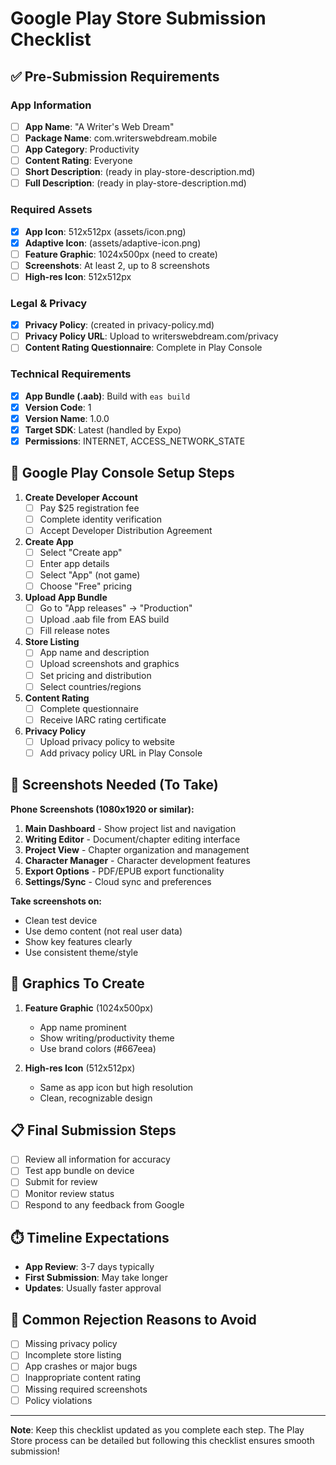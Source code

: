 # Google Play Store Submission Checklist

## ✅ Pre-Submission Requirements

### App Information
- [ ] **App Name**: "A Writer's Web Dream"
- [ ] **Package Name**: com.writerswebdream.mobile
- [ ] **App Category**: Productivity
- [ ] **Content Rating**: Everyone
- [ ] **Short Description**: (ready in play-store-description.md)
- [ ] **Full Description**: (ready in play-store-description.md)

### Required Assets
- [x] **App Icon**: 512x512px (assets/icon.png)
- [x] **Adaptive Icon**: (assets/adaptive-icon.png)
- [ ] **Feature Graphic**: 1024x500px (need to create)
- [ ] **Screenshots**: At least 2, up to 8 screenshots
- [ ] **High-res Icon**: 512x512px

### Legal & Privacy
- [x] **Privacy Policy**: (created in privacy-policy.md)
- [ ] **Privacy Policy URL**: Upload to writerswebdream.com/privacy
- [ ] **Content Rating Questionnaire**: Complete in Play Console

### Technical Requirements
- [x] **App Bundle (.aab)**: Build with `eas build`
- [x] **Version Code**: 1
- [x] **Version Name**: 1.0.0
- [x] **Target SDK**: Latest (handled by Expo)
- [x] **Permissions**: INTERNET, ACCESS_NETWORK_STATE

## 📝 Google Play Console Setup Steps

1. **Create Developer Account**
   - [ ] Pay $25 registration fee
   - [ ] Complete identity verification
   - [ ] Accept Developer Distribution Agreement

2. **Create App**
   - [ ] Select "Create app"
   - [ ] Enter app details
   - [ ] Select "App" (not game)
   - [ ] Choose "Free" pricing

3. **Upload App Bundle**
   - [ ] Go to "App releases" → "Production"
   - [ ] Upload .aab file from EAS build
   - [ ] Fill release notes

4. **Store Listing**
   - [ ] App name and description
   - [ ] Upload screenshots and graphics
   - [ ] Set pricing and distribution
   - [ ] Select countries/regions

5. **Content Rating**
   - [ ] Complete questionnaire
   - [ ] Receive IARC rating certificate

6. **Privacy Policy**
   - [ ] Upload privacy policy to website
   - [ ] Add privacy policy URL in Play Console

## 📱 Screenshots Needed (To Take)

**Phone Screenshots (1080x1920 or similar):**
1. **Main Dashboard** - Show project list and navigation
2. **Writing Editor** - Document/chapter editing interface  
3. **Project View** - Chapter organization and management
4. **Character Manager** - Character development features
5. **Export Options** - PDF/EPUB export functionality
6. **Settings/Sync** - Cloud sync and preferences

**Take screenshots on:**
- Clean test device
- Use demo content (not real user data)
- Show key features clearly
- Use consistent theme/style

## 🎨 Graphics To Create

1. **Feature Graphic** (1024x500px)
   - App name prominent
   - Show writing/productivity theme
   - Use brand colors (#667eea)

2. **High-res Icon** (512x512px)
   - Same as app icon but high resolution
   - Clean, recognizable design

## 📋 Final Submission Steps

- [ ] Review all information for accuracy
- [ ] Test app bundle on device
- [ ] Submit for review
- [ ] Monitor review status
- [ ] Respond to any feedback from Google

## ⏱️ Timeline Expectations

- **App Review**: 3-7 days typically
- **First Submission**: May take longer
- **Updates**: Usually faster approval

## 🚨 Common Rejection Reasons to Avoid

- [ ] Missing privacy policy
- [ ] Incomplete store listing
- [ ] App crashes or major bugs
- [ ] Inappropriate content rating
- [ ] Missing required screenshots
- [ ] Policy violations

---

**Note**: Keep this checklist updated as you complete each step. The Play Store process can be detailed but following this checklist ensures smooth submission!